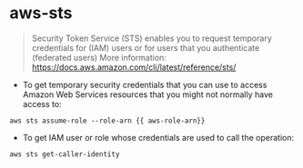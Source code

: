 # aws-sts

> Security Token Service (STS) enables you to request temporary credentials for (IAM) users or for users that you authenticate (federated users)
> More information: <https://docs.aws.amazon.com/cli/latest/reference/sts/> 

- To get temporary security credentials that you can use to access Amazon Web Services resources that you might not normally have access to:

`aws sts assume-role --role-arn {{ aws-role-arn}}`

- To get IAM user or role whose credentials are used to call the operation:

`aws sts get-caller-identity`
